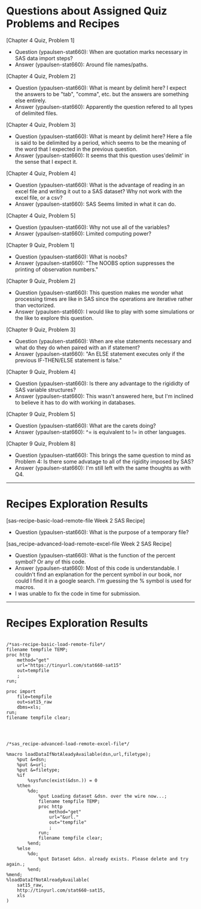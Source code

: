 
# Questions about Assigned Quiz Problems and Recipes




[Chapter 4 Quiz, Problem 1]
* Question (ypaulsen-stat660): When are quotation marks necessary in SAS data import steps? 
 * Answer (ypaulsen-stat660): Around file names/paths. 



[Chapter 4 Quiz, Problem 2]
* Question (ypaulsen-stat660): What is meant by delimit here? I expect the answers to be "tab", "comma", etc. but the answers are something else entirely.  
* Answer (ypaulsen-stat660): Apparently the question refered to all types of delimited files. 


[Chapter 4 Quiz, Problem 3]
* Question (ypaulsen-stat660): What is meant by delimit here? Here a file is said to be delimited by a period, which seems to be the meaning of the word that I expected in the previous question.  
* Answer (ypaulsen-stat660): It seems that this question uses'delimit' in the sense that I expect it. 


[Chapter 4 Quiz, Problem 4]
* Question (ypaulsen-stat660): What is the advantage of reading in an excel file and writing it out to a SAS dataset? Why not work with the excel file, or a csv?  
* Answer (ypaulsen-stat660): SAS Seems limited in what it can do. 


[Chapter 4 Quiz, Problem 5]
* Question (ypaulsen-stat660): Why not use all of the variables?
* Answer (ypaulsen-stat660): Limited computing power? 


[Chapter 9 Quiz, Problem 1]
* Question (ypaulsen-stat660): What is noobs?    
* Answer (ypaulsen-stat660): "The NOOBS option suppresses the printing of observation numbers."


[Chapter 9 Quiz, Problem 2]
* Question (ypaulsen-stat660): This question makes me wonder what processing times are like in SAS since the operations are iterative rather than vectorized.   
* Answer (ypaulsen-stat660): I would like to play with some simulations or the like to explore this question. 


[Chapter 9 Quiz, Problem 3]
* Question (ypaulsen-stat660): When are else statements necessary and what do they do when paired with an if statement?   
* Answer (ypaulsen-stat660): "An ELSE statement executes only if the previous IF-THEN/ELSE statement is false." 


[Chapter 9 Quiz, Problem 4]
* Question (ypaulsen-stat660): Is there any advantage to the rigididty of SAS variable structures?   
* Answer (ypaulsen-stat660): This wasn't answered here, but I'm inclined to believe it has to do with working in databases. 


[Chapter 9 Quiz, Problem 5]
* Question (ypaulsen-stat660): What are the carets doing?  
* Answer (ypaulsen-stat660): ^= is equivalent to != in other languages.   


[Chapter 9 Quiz, Problem 8]
* Question (ypaulsen-stat660): This brings the same question to mind as Problem 4: Is there some advatage to all of the rigidity imposed by SAS?   
* Answer (ypaulsen-stat660): I'm still left with the same thoughts as with Q4. 

***

# Recipes Exploration Results

[sas-recipe-basic-load-remote-file Week 2 SAS Recipe]
* Question (ypaulsen-stat660): What is the purpose of a temporary file? 


[sas_recipe-advanced-load-remote-excel-file Week 2 SAS Recipe]
* Question (ypaulsen-stat660): What is the function of the percent symbol? Or any of this code.    
* Answer (ypaulsen-stat660): Most of this code is understandable. I couldn't find an explanation for the percent symbol in our book, nor could I find it in a google search. I'm guessing the % symbol is used for macros.  
* I was unable to fix the code in time for submission. 

***



# Recipes Exploration Results

```SAS

/*sas-recipe-basic-load-remote-file*/
filename tempfile TEMP; 
proc http 
	method="get"
	url="https://tinyurl.com/stat660-sat15"
	out=tempfile
	;
run;

proc import
	file=tempfile
	out=sat15_raw
	dbms=xls;
run;
filename tempfile clear; 




/*sas_recipe-advanced-load-remote-excel-file*/

%macro loadDataIfNotAleadyAvailable(dsn,url,filetype);
	%put &=dsn;
	%put &=url;
	%put &=filetype;
	%if 
		%sysfunc(exist(&dsn.)) = 0 
	%then
		%do;
			%put Loading dataset &dsn. over the wire now...;
			filename tempfile TEMP;
			proc http
				method="get"
				url="&url."
				out="tempfile"
				;
			run;
			filename tempfile clear;
		%end;
	%else
		%do;
			%put Dataset &dsn. already exists. Please delete and try again.;
		%end;
%mend;
%loadDataIfNotAlreadyAvailable(
	sat15_raw,
	http://tinyurl.com/stat660-sat15,
	xls
)

```
